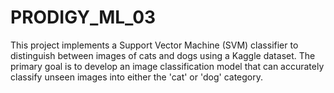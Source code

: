 # PRODIGY_ML_03
This project implements a Support Vector Machine (SVM) classifier to distinguish between images of cats and dogs using a Kaggle dataset. The primary goal is to develop an image classification model that can accurately classify unseen images into either the 'cat' or 'dog' category.
